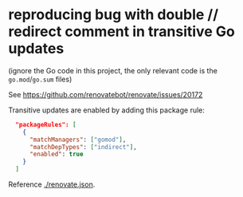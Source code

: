 # reproducing bug with double // redirect comment in transitive Go updates

(ignore the Go code in this project, the only relevant code is the `go.mod`/`go.sum` files)

See https://github.com/renovatebot/renovate/issues/20172

Transitive updates are enabled by adding this package rule:

```json
  "packageRules": [
    {
      "matchManagers": ["gomod"],
      "matchDepTypes": ["indirect"],
      "enabled": true
    }
  ]
```

Reference [./renovate.json](./renovate.json).
